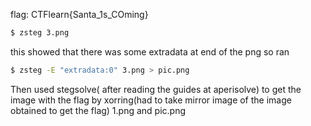 flag: CTFlearn{Santa_1s_COming}

```bash
$ zsteg 3.png
```

this showed that there was some extradata at end of the png so ran

```bash
$ zsteg -E "extradata:0" 3.png > pic.png 
```

Then used stegsolve( after reading the guides at aperisolve) to get the image with the flag by xorring(had to take mirror image of the image obtained to get the flag) 1.png and pic.png